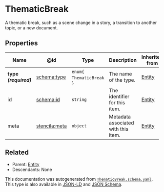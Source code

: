# ThematicBreak

A thematic break, such as a scene change in a story, a transition to another topic, or a new document. 

## Properties

| Name                  | @id                                                   | Type                        | Description                         | Inherited from     |
| --------------------- | ----------------------------------------------------- | --------------------------- | ----------------------------------- | ------------------ |
| **type _(required)_** | [schema:type](https://schema.org/type)                | `enum{`​`ThematicBreak`​`}` | The name of the type.               | [Entity](./Entity) |
| id                    | [schema:id](https://schema.org/id)                    | `string`                    | The identifier for this item.       | [Entity](./Entity) |
| meta                  | [stencila:meta](https://schema.stenci.la/meta.jsonld) | `object`                    | Metadata associated with this item. | [Entity](./Entity) |

## Related

-   Parent: [Entity](./Entity)
-   Descendants: None

 This documentation was autogenerated from [`ThematicBreak.schema.yaml`](https://github.com/stencila/schema/blob/master/schema/ThematicBreak.schema.yaml). This type is also available in [JSON-LD](https://schema.stenci.la/ThematicBreak.jsonld) and [JSON Schema](https://schema.stenci.la/ThematicBreak.schema.json).
